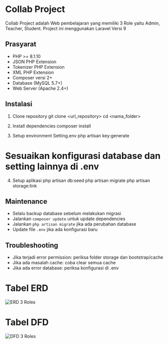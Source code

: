 # Collab Project

Collab Project adalah Web pembelajaran yang memiliki 3 Role yaitu Admin, Teacher, Student. Project ini menggunakan Laravel Versi 9

## Prasyarat

- PHP >= 8.1.10
- JSON PHP Extension
- Tokenizer PHP Extension
- XML PHP Extension
- Composer versi 2+
- Database (MySQL 5.7+)
- Web Server (Apache 2.4+)

## Instalasi

1. Clone repository
git clone <url_repository>
cd <nama_folder>

2. Install dependencies
composer install

3. Setup environment
Setting.env
php artisan key:generate

# Sesuaikan konfigurasi database dan setting lainnya di .env


4. Setup aplikasi
php artisan db:seed
php artisan migrate
php artisan storage:link


## Maintenance

- Selalu backup database sebelum melakukan migrasi
- Jalankan `composer update` untuk update dependencies
- Jalankan `php artisan migrate` jika ada perubahan database
- Update file `.env` jika ada konfigurasi baru

## Troubleshooting

- Jika terjadi error permission: periksa folder storage dan bootstrap/cache
- Jika ada masalah cache: coba clear semua cache
- Jika ada error database: periksa konfigurasi di .env

# Tabel ERD

![ERD 3 Roles](https://github.com/user-attachments/assets/88dddaa9-a71e-460a-99b6-89b1aae0c962)

# Tabel DFD

![DFD 3 Roles](https://github.com/user-attachments/assets/415a3915-0403-4785-b499-b0dc89b5b389)
